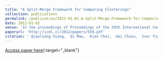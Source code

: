 ```yaml
---
title: "A Split-Merge Framework for Comparing Clusterings"
collection: publications
permalink: /publication/2012-01-01-A-Split-Merge-Framework-for-Comparing-Clusterings
date: 2012-01-01
venue: 'In the proceedings of Proceedings of the 29th International Conference on Machine Learning, ICML 2012, Edinburgh, Scotland, UK, June 26 - July 1, 2012'
paperurl: 'http://icml.cc/2012/papers/559.pdf'
citation: ' Qiaoliang Xiang,  Qi Mao,  Kian Chai,  Hai Chieu,  Ivor Tsang,  Zhendong Zhao, &quot;A Split-Merge Framework for Comparing Clusterings.&quot; In the proceedings of Proceedings of the 29th International Conference on Machine Learning, ICML 2012, Edinburgh, Scotland, UK, June 26 - July 1, 2012, 2012.'
---
```

[Access paper here](http://icml.cc/2012/papers/559.pdf){:target="_blank"}
